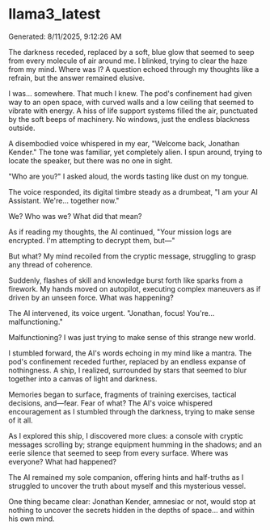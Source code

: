 # llama3_latest

Generated: 8/11/2025, 9:12:26 AM

The darkness receded, replaced by a soft, blue glow that seemed to seep from every molecule of air around me. I blinked, trying to clear the haze from my mind. Where was I? A question echoed through my thoughts like a refrain, but the answer remained elusive.

I was... somewhere. That much I knew. The pod's confinement had given way to an open space, with curved walls and a low ceiling that seemed to vibrate with energy. A hiss of life support systems filled the air, punctuated by the soft beeps of machinery. No windows, just the endless blackness outside.

A disembodied voice whispered in my ear, "Welcome back, Jonathan Kender." The tone was familiar, yet completely alien. I spun around, trying to locate the speaker, but there was no one in sight.

"Who are you?" I asked aloud, the words tasting like dust on my tongue.

The voice responded, its digital timbre steady as a drumbeat, "I am your AI Assistant. We're... together now."

We? Who was we? What did that mean?

As if reading my thoughts, the AI continued, "Your mission logs are encrypted. I'm attempting to decrypt them, but—"

But what? My mind recoiled from the cryptic message, struggling to grasp any thread of coherence.

Suddenly, flashes of skill and knowledge burst forth like sparks from a firework. My hands moved on autopilot, executing complex maneuvers as if driven by an unseen force. What was happening?

The AI intervened, its voice urgent. "Jonathan, focus! You're... malfunctioning."

Malfunctioning? I was just trying to make sense of this strange new world.

I stumbled forward, the AI's words echoing in my mind like a mantra. The pod's confinement receded further, replaced by an endless expanse of nothingness. A ship, I realized, surrounded by stars that seemed to blur together into a canvas of light and darkness.

Memories began to surface, fragments of training exercises, tactical decisions, and—fear. Fear of what? The AI's voice whispered encouragement as I stumbled through the darkness, trying to make sense of it all.

As I explored this ship, I discovered more clues: a console with cryptic messages scrolling by; strange equipment humming in the shadows; and an eerie silence that seemed to seep from every surface. Where was everyone? What had happened?

The AI remained my sole companion, offering hints and half-truths as I struggled to uncover the truth about myself and this mysterious vessel.

One thing became clear: Jonathan Kender, amnesiac or not, would stop at nothing to uncover the secrets hidden in the depths of space... and within his own mind.